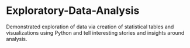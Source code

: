 # Exploratory-Data-Analysis
Demonstrated exploration of data via creation of statistical tables and visualizations using Python and tell interesting stories and insights around analysis. 

